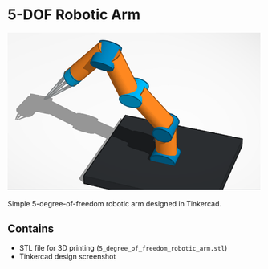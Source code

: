 # 5-DOF Robotic Arm

![Alt Text](images/robotic_arm.png)

Simple 5-degree-of-freedom robotic arm designed in Tinkercad.

## Contains
- STL file for 3D printing (`5_degree_of_freedom_robotic_arm.stl`)
- Tinkercad design screenshot
